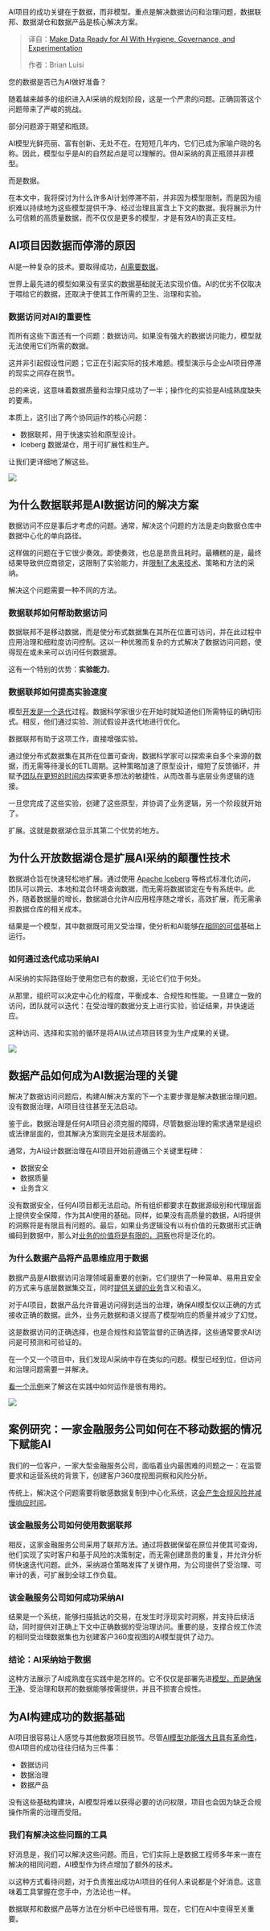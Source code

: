 
<!--
title: 赋能AI数据：净、治、验，三步走
cover: https://cdn.thenewstack.io/media/2025/10/cc857c4a-christina-wocintechchat-com-glrqywjguey-unsplash-scaled.jpg
summary: AI项目的成功关键在于数据，而非模型。重点是解决数据访问和治理问题，数据联邦、数据湖仓和数据产品是核心解决方案。
-->

AI项目的成功关键在于数据，而非模型。重点是解决数据访问和治理问题，数据联邦、数据湖仓和数据产品是核心解决方案。

> 译自：[Make Data Ready for AI With Hygiene, Governance, and Experimentation](https://thenewstack.io/make-data-ready-for-ai-with-hygiene-governance-and-experimentation/)
> 
> 作者：Brian Luisi

您的数据是否已为AI做好准备？

随着越来越多的组织进入AI采纳的规划阶段，这是一个严肃的问题。正确回答这个问题带来了严峻的挑战。

部分问题源于期望和瓶颈。

AI模型光鲜亮丽、富有创新、无处不在。在短短几年内，它们已成为家喻户晓的名称。因此，模型似乎是AI的自然起点是可以理解的。但AI采纳的真正瓶颈并非模型。

而是数据。

在本文中，我将探讨为什么许多AI计划停滞不前，并非因为模型限制，而是因为组织难以持续地为这些模型提供干净、经过治理且富含上下文的数据。我将展示为什么可信赖的高质量数据，而不仅仅是更多的模型，才是有效AI的真正支柱。

## AI项目因数据而停滞的原因

AI是一种复杂的技术。要取得成功，[AI需要数据](https://www.starburst.io/blog/ai-data-quality/)。

世界上最先进的模型如果没有坚实的数据基础就无法实现价值。AI的优劣不仅取决于喂给它的数据，还取决于使其工作所需的卫生、治理和实验。

### 数据访问对AI的重要性

而所有这些下面还有一个问题：数据访问。如果没有强大的数据访问能力，模型就无法使用它们所需的数据。

这并非引起假设性问题；它正在引起实际的技术难题。模型演示与企业AI项目停滞的现实之间存在脱节。

总的来说，这意味着数据质量和治理只成功了一半；操作化的实验是AI成熟度缺失的要素。

本质上，这引出了两个协同运作的核心问题：

*   数据联邦，用于快速实验和原型设计。
*   Iceberg 数据湖仓，用于可扩展性和生产。

让我们更详细地了解这些。

[![](https://cdn.thenewstack.io/media/2025/10/39447135-image1-300x236.png)](https://cdn.thenewstack.io/media/2025/10/39447135-image1-300x236.png)

## 为什么数据联邦是AI数据访问的解决方案

数据访问不应是事后才考虑的问题。通常，解决这个问题的方法是走向数据仓库中数据中心化的单向路径。

这样做的问题在于它很少奏效。即使奏效，也总是昂贵且耗时。最糟糕的是，最终结果导致供应商锁定，这限制了实验能力，并[限制了未来技术](https://thenewstack.io/facing-technologys-limits-at-albuquerques-balloon-fiesta/)、策略和方法的采纳。

解决这个问题需要一种不同的方法。

### 数据联邦如何帮助数据访问

数据联邦不是移动数据，而是使分布式数据集在其所在位置可访问，并在此过程中应用治理和细粒度访问控制。这以一种优雅而复杂的方式解决了数据访问问题，使得现在或未来可以访问任何数据源。

这有一个特别的优势：**实验能力**。

### 数据联邦如何提高实验速度

模型[开发是一个迭代](https://thenewstack.io/ai-in-agile-managing-the-unpredictable-in-iterative-development/)过程。数据科学家很少在开始时就知道他们所需特征的确切形式。相反，他们通过实验、测试假设并迭代地进行优化。

数据联邦有助于这项工作，直接增强实验。

通过使分布式数据集在其所在位置可查询，数据科学家可以探索来自多个来源的数据，而无需等待漫长的ETL周期。这种策略加速了原型设计，缩短了反馈循环，并赋予[团队在更短的时间内](https://thenewstack.io/can-agile-teams-have-a-design-first-approach-to-apis/)探索更多想法的敏捷性，从而改善与底层业务逻辑的连接。

一旦您完成了这些实验，创建了这些原型，并协调了业务逻辑，另一个阶段就开始了。

扩展。这就是数据湖仓显示其第二个优势的地方。

## 为什么开放数据湖仓是扩展AI采纳的颠覆性技术

数据湖仓旨在快速轻松地扩展。通过使用 [Apache Iceberg](https://www.starburst.io/blog/apache-iceberg/) 等格式标准化访问，团队可以跨云、本地和混合环境查询数据，而无需将数据锁定在专有系统中。此外，随着数据量的增长，数据湖仓允许AI应用程序随之增长，高效扩展，而无需承担数据仓库的相关成本。

结果是一个模型，其中数据既可用又受治理，使分析和AI能够[在相同的可信](https://thenewstack.io/zero-trust-security-for-distributed-applications-with-dapr-open-source/)基础上运行。

### 如何通过迭代成功采纳AI

AI采纳的实际路径始于使用您已有的数据，无论它们位于何处。

从那里，组织可以决定中心化的程度，平衡成本、合规性和性能。一旦建立一致的访问，团队就可以迭代：在受治理的数据分支上进行实验，验证结果，并快速适应。

这种访问、选择和实验的循环是将AI从试点项目转变为生产成果的关键。

![](https://cdn.thenewstack.io/media/2025/10/fcb4aeb4-image3-300x222.png)

## 数据产品如何成为AI数据治理的关键

解决了数据访问问题后，构建AI解决方案的下一个主要步骤是解决数据治理问题。没有数据治理，AI项目往往甚至无法启动。

鉴于此，数据治理是任何AI项目必须克服的障碍，尽管数据治理的需求通常是组织或法律层面的，但其解决方案则完全是技术层面的。

通常，为AI设计数据治理在AI项目开始前遵循三个关键里程碑：

*   数据安全
*   数据质量
*   业务含义

没有数据安全，任何AI项目都无法启动。所有组织都要求在数据源级别和代理层面上提供安全保障，作为其AI使用的基础。同样，如果没有高质量的数据，AI将提供的洞察将是有限且有问题的。最后，如果业务逻辑没有以有价值的元数据形式正确编码到数据中，那么对[业务的价值将是有限的，洞察](https://thenewstack.io/data-unleashed-unlocking-powerful-business-insights/)也将是泛化的。

### 为什么数据产品将产品思维应用于数据

数据产品是AI数据访问治理领域最重要的创新。它们提供了一种简单、易用且安全的方式来与底层数据集交互，同时[提供关键的业务](https://thenewstack.io/five-steps-to-build-ai-agents-that-actually-deliver-business-results/)含义和语义。

对于AI项目，数据产品允许普遍访问得到适当的治理，确保AI模型仅以正确的方式接收正确的数据。此外，业务元数据和语义提高了模型响应的质量并减少了幻觉。

这是数据访问的正确选择，也是合规性和监管监督的正确选择，这些通常要求AI访问是可预测和可验证的。

在一个又一个项目中，我们发现AI采纳中存在类似的问题。模型已经到位，但访问和治理问题需要一并解决。

[看一个示例](https://thenewstack.io/understanding-the-python-and-operator-usage-examples-and-best-practices/)来了解这在实践中如何运作是很有用的。

![](https://cdn.thenewstack.io/media/2025/10/fb869c31-image2-285x300.png)

## 案例研究：一家金融服务公司如何在不移动数据的情况下赋能AI

我们的一位客户，一家大型金融服务公司，面临着业内最困难的问题之一：在监管要求和运营系统的背景下，创建客户360度视图洞察和风险分析。

传统上，解决这个问题需要将敏感数据复制到中心化系统，这[会产生合规风险并减慢响应时间](https://thenewstack.io/physicists-create-time-crystals-using-new-quantum-computing-architecture/)。

### 该金融服务公司如何使用数据联邦

相反，这家金融服务公司采用了联邦方法。通过将数据保留在原位并使其可查询，他们实现了实时客户和基于风险的决策制定，而无需创建昂贵的重复，并允许分析师快速迭代问题。此外，采纳湖仓策略发挥了关键作用，为公司提供了受治理、可审计的表，可扩展到全球工作负载。

### 该金融服务公司如何成功采纳AI

结果是一个系统，能够扫描抵达的交易，在发生时浮现实时洞察，并支持后续活动，同时提供对正确上下文中正确数据的受治理访问。重要的是，支撑合规工作流的相同受治理数据集也为创建客户360度视图的AI模型提供了动力。

### 结论：AI采纳始于数据

这种方法展示了AI成熟度在实践中是怎样的。它不仅仅是部署先进[模型，而是确保干净](https://thenewstack.io/clean-data-trusted-model-ensure-good-data-hygiene-for-your-llms/)、受治理和联邦的数据能够按需提供，并且不损害合规性。

## 为AI构建成功的数据基础

AI项目很容易让人感觉与其他数据项目脱节。尽管[AI模型功能强大且具有革命性](https://thenewstack.io/right-sizing-ai-for-the-edge-power-models-and-security/)，但AI项目的成功往往归结为三件事：

*   数据访问
*   数据治理
*   数据产品

没有这些基础构建块，AI模型将难以获得必要的访问权限，项目也会因为缺乏合规操作所需的治理而受阻。

### 我们有解决这些问题的工具

好消息是，我们可以解决这些问题。而且，它们实际上是数据工程师多年来一直在解决的相同问题，AI模型作为终点增加了额外的技术。

以这种方式看待问题，对于负责推出成功AI项目的任何人来说都是个好消息。这意味着工具掌握在您手中，方法论也一样。

数据联邦和数据产品等方法在分析中已经很有用。现在，它们在AI中变得至关重要。